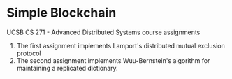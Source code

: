 # Simple Blockchain

UCSB CS 271 - Advanced Distributed Systems course assignments

1. The first assignment implements Lamport's distributed mutual exclusion protocol
2. The second assignment implements Wuu-Bernstein's algorithm for maintaining a replicated dictionary.

